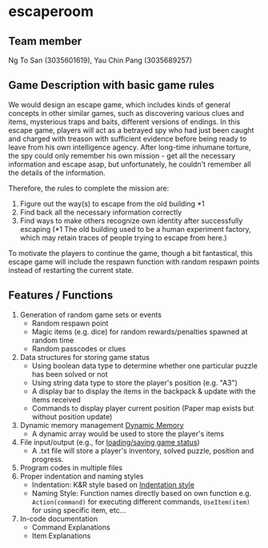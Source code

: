 # escaperoom
## Team member 
Ng To San (3035601619),  Yau Chin Pang (3035689257)

## Game Description with basic game rules
We would design an escape game, which includes kinds of general concepts in other similar games, such as discovering various clues and items, mysterious traps and baits, different versions of endings. In this escape game, players will act as a betrayed spy who had just been caught and charged with treason with sufficient evidence before being ready to leave from his own intelligence agency. After long-time inhumane torture, the spy could only remember his own mission - get all the necessary information and escape asap, but unfortunately, he couldn't remember all the details of the information.

Therefore, the rules to complete the mission are:
1. Figure out the way(s) to escape from the old building *1 
2. Find back all the necessary information correctly
3. Find ways to make others recognize own identity after successfully escaping
(*1 The old building used to be a human experiment factory, which may retain traces of people trying to escape from here.)

To motivate the players to continue the game, though a bit fantastical, this escape game will include the respawn function with random respawn points instead of restarting the current state. 

## Features / Functions
1. Generation of random game sets or events
   - Random respawn point
   - Magic items (e.g. dice) for random rewards/penalties spawned at random time
   - Random passcodes or clues 
2. Data structures for storing game status
   - Using boolean data type to determine whether one particular puzzle has been solved or not
   - Using string data type to store the player's position (e.g. "A3")
   - A display bar to display the items in the backpack & update with the items received
   - Commands to display player current position (Paper map exists but without position update)
3. Dynamic memory management [Dynamic Memory](http://www.cplusplus.com/doc/tutorial/dynamic/)
   - A dynamic array would be used to store the player's items 
4. File input/output (e.g., for [loading/saving game status](http://www.cplusplus.com/forum/beginner/106630/))
   - A .txt file will store a player's inventory, solved puzzle, position and progress. 
5. Program codes in multiple files
6. Proper indentation and naming styles 
   - Indentation: K&R style based on [Indentation style](https://en.wikipedia.org/wiki/Indentation_style)
   - Naming Style: Function names directly based on own function 
      e.g. `Action(command)` for executing different commands, `UseItem(item)` for using specific item, etc...
7. In-code documentation
   - Command Explanations
   - Item Explanations
